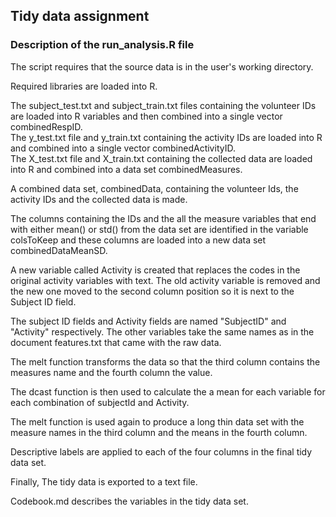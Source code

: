 ## Tidy data assignment
### Description of the run_analysis.R file

The script requires that the source data is in the user's working directory.

Required libraries are loaded into R.

The subject_test.txt and subject_train.txt files containing the volunteer IDs are loaded into R variables and then combined into a single vector combinedRespID.  
The y_test.txt file and y_train.txt containing the activity IDs are loaded into R and combined into a single vector combinedActivityID.  
The X_test.txt file and X_train.txt containing the collected data are loaded into R and combined into a data set combinedMeasures.  

A combined data set, combinedData, containing the volunteer Ids, the activity IDs and the collected data is made.

The columns containing the IDs and the all the measure variables that end with either mean() or std() from the data set are identified in the variable colsToKeep and these columns are loaded into a new data set combinedDataMeanSD.

A new variable called Activity is created that replaces the codes in the original activity variables with text. The old activity variable is removed and the new one moved to the second column position so it is next to the Subject ID field.

The subject ID fields and Activity fields are named "SubjectID" and "Activity" respectively. The other variables take the same names as in the document features.txt that came with the raw data.

The melt function transforms the data so that the third column contains the measures name and the fourth column the value. 

The dcast function is then used to calculate the a mean for each variable for each combination of subjectId and Activity.

The melt function is used again to produce a long thin data set with the measure names in the third column and the means in the fourth column.

Descriptive labels are applied to each of the four columns in the final tidy data set.

Finally, The tidy data is exported to a text file.

Codebook.md describes the variables in the tidy data set.